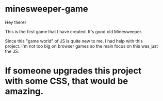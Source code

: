 # minesweeper-game

Hey there!

This is the first game that I have created. It's good old Minesweeper.

Since this "game world" of JS is quite new to me, I had help with this project. I'm not too big on browser games so the main focus on this was just the JS.


# If someone upgrades this project with some CSS, that would be amazing.
